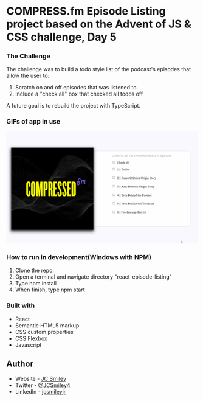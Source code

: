# COMPRESS.fm Episode Listing project based on the Advent of JS & CSS challenge, Day 5

### The Challenge
The challenge was to build a todo style list of the podcast's episodes that allow the user to:
1. Scratch on and off episodes that was listened to.
2. Include a "check all" box that checked all todos off

A future goal is to rebuild the project with TypeScript. 

### GIFs of app in use

![GIF of in use](/react-episode-listing/src/assets/episode-listing-1.gif)

### How to run in development(Windows with NPM)
1. Clone the repo.
2. Open a terminal and navigate directory "react-episode-listing"
3. Type npm install
4. When finish, type npm start

### Built with
- React
- Semantic HTML5 markup
- CSS custom properties
- CSS Flexbox
- Javascript 

## Author
- Website - [JC Smiley](https://www.jcsmileyjr.com)
- Twitter - [@JCSmiley4](https://twitter.com/JCSmiley4)
- LinkedIn - [jcsmileyjr](https://www.linkedin.com/in/jcsmileyjr/)